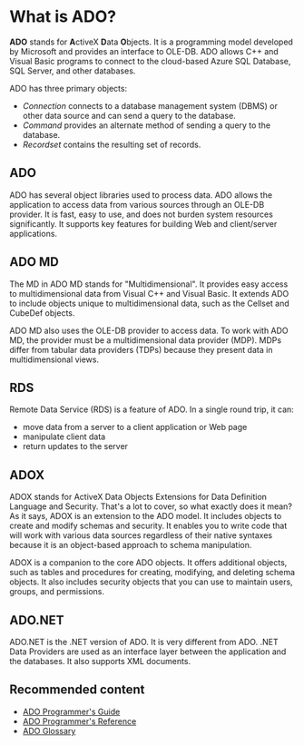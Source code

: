 # What is ADO?

**ADO** stands for **A**ctiveX **D**ata **O**bjects. It is a programming model developed by Microsoft and provides an interface to OLE-DB. ADO allows C++ and Visual Basic programs to connect to the cloud-based Azure SQL Database, SQL Server, and other databases.

ADO has three primary objects:
+ *Connection* connects to a database management system (DBMS) or other data source and can send a query to the database.
+ *Command* provides an alternate method of sending a query to the database.
+ *Recordset* contains the resulting set of records.

## ADO

ADO has several object libraries used to process data. ADO allows the application to access data from various sources through an OLE-DB provider. It is fast, easy to use, and does not burden system resources significantly. It supports key features for building Web and client/server applications.

## ADO MD

The MD in ADO MD stands for "Multidimensional". It provides easy access to multidimensional data from Visual C++ and Visual Basic. It extends ADO to include objects unique to multidimensional data, such as the Cellset and CubeDef objects. 

ADO MD also uses the OLE-DB provider to access data. To work with ADO MD, the provider must be a multidimensional data provider (MDP). MDPs differ from tabular data providers (TDPs) because they present data in multidimensional views.

## RDS

Remote Data Service (RDS) is a feature of ADO. In a single round trip, it can:
+ move data from a server to a client application or Web page
+ manipulate client data
+ return updates to the server

## ADOX

ADOX stands for ActiveX Data Objects Extensions for Data Definition Language and Security. That's a lot to cover, so what exactly does it mean? As it says, ADOX is an extension to the ADO model. It includes objects to create and modify schemas and security. It enables you to write code that will work with various data sources regardless of their native syntaxes because it is an object-based approach to schema manipulation.

ADOX is a companion to the core ADO objects. It offers additional objects, such as tables and procedures for creating, modifying, and deleting schema objects. It also includes security objects that you can use to maintain users, groups, and permissions.

## ADO.NET

ADO.NET is the .NET version of ADO. It is very different from ADO. .NET Data Providers are used as an interface layer between the application and the databases. It also supports XML documents.

## Recommended content

+ [ADO Programmer's Guide](https://learn.microsoft.com/en-us/sql/ado/guide/ado-programmer-s-guide?view=sql-server-ver16)
+ [ADO Programmer's Reference](https://learn.microsoft.com/en-us/sql/ado/reference/ado-programmer-s-reference?view=sql-server-ver16)
+ [ADO Glossary](https://learn.microsoft.com/en-us/sql/ado/ado-glossary?view=sql-server-ver16)